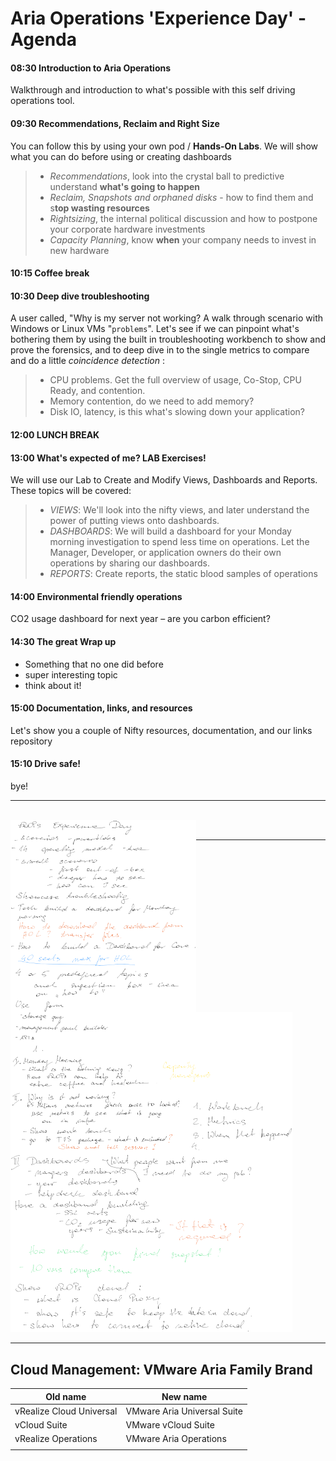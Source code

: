 # Aria Operations 'Experience Day' - Agenda

#### 08:30 Introduction to Aria Operations
Walkthrough and introduction to what's possible with this self driving operations tool.  

#### 09:30 Recommendations, Reclaim and Right Size 
You can follow this by using your own pod / **Hands-On Labs**. We will show what you can do before using or creating dashboards

> - *Recommendations*, look into the crystal ball to predictive understand **what's going to happen** 
> - *Reclaim, Snapshots and orphaned disks* - how to find them and s**top wasting resources**
> - *Rightsizing*, the internal political discussion and how to postpone your corporate hardware investments
> - *Capacity Planning*, know **when** your company needs to invest in new hardware  

#### 10:15 Coffee break

#### 10:30 Deep dive troubleshooting 
A user called, "Why is my server not working?  A walk through scenario with Windows or Linux VMs "`problems`". Let's see if we can pinpoint what's bothering them by using the built in troubleshooting workbench to show and prove the forensics, and to deep dive in to the single metrics to compare and do a little *coincidence detection* :
>  - CPU problems. Get the full overview of usage, Co-Stop, CPU Ready, and contention. 
>  - Memory contention, do we need to add memory?
>  - Disk IO, latency, is this what's slowing down your application?

#### 12:00 LUNCH BREAK 

#### 13:00 What's expected of me? LAB Exercises! 
We will use our Lab to Create and Modify Views, Dashboards and Reports. These topics will be covered:
> - *VIEWS*: We'll look into the nifty views, and later understand the power of putting views onto dashboards.  
> - *DASHBOARDS*: We will build a dashboard for your Monday morning investigation to spend less time on operations. Let the Manager, Developer, or application owners do their own operations by sharing our dashboards. 
> - *REPORTS*: Create reports, the static blood samples of operations

#### 14:00 Environmental friendly operations
CO2 usage dashboard for next year – are you carbon efficient?

 #### 14:30 The great Wrap up 
- Something that no one did before
- super interesting topic
- think about it!
#### 15:00 Documentation, links, and resources
Let's show you a couple of Nifty resources, documentation, and our links repository
#### 15:10 Drive safe!
bye!

---
<br><img src="Notes.png" align=left style="zoom: 30%;" /><br>

---
<img src="vROPs.png" style="zoom:50%;" />

---
## Cloud Management: VMware Aria Family Brand
| Old name                  | New name                    |
| ------------------------- | --------------------------- |
| vRealize  Cloud Universal | VMware Aria Universal Suite |
| vCloud Suite              | VMware vCloud Suite         |
| vRealize  Operations      | VMware Aria Operations      |
|                           |                             |